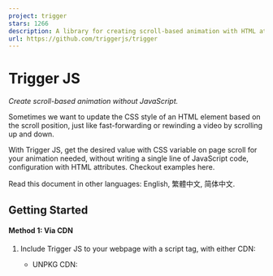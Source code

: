 ```yaml
---
project: trigger
stars: 1266
description: A library for creating scroll-based animation with HTML attributes and CSS variables.
url: https://github.com/triggerjs/trigger
---
```


Trigger JS
==========

_Create scroll-based animation without JavaScript._

Sometimes we want to update the CSS style of an HTML element based on the scroll position, just like fast-forwarding or rewinding a video by scrolling up and down.

With Trigger JS, get the desired value with CSS variable on page scroll for your animation needed, without writing a single line of JavaScript code, configuration with HTML attributes. Checkout examples here.

Read this document in other languages: English, 繁體中文, 简体中文.

Getting Started
---------------

#### Method 1: Via CDN

1.  Include Trigger JS to your webpage with a script tag, with either CDN:
    
    -   UNPKG CDN:
    
    <script src\="//unpkg.com/@triggerjs/trigger" defer\></script\>
    
    -   jsDelivr CDN:
    
    <script src\="//cdn.jsdelivr.net/npm/@triggerjs/trigger" defer\></script\>
    
2.  Add `tg-name` to the DOM element that you want to monitor. The value of `tg-name` is the name of the CSS variable that binds to the element.
    

<div tg-name\="scrolled" id\="greeting"\>Hello, World</div\>

In the above example, CSS variable `--scrolled` is added to the selector `#greeting`:

<style\>
  body {
    padding: 100vh 0; /\* In order to make the page have enough room for scrolling \*/
  }

  #greeting {
    transform: translateX(
      calc(var(\--scrolled) \* 1px)
    ); /\* Converts to px unit \*/
  }
</style\>

1.  Scroll the page and see the result.

#### Method 2: Build from source

1.  Get the library in either way:
    
    -   From GitHub
    
    git clone https://github.com/triggerjs/trigger.git
    
    -   From NPM
    
    npm i @triggerjs/trigger
    
2.  Change to the directory, install the dependencies:
    
    npm install
    
3.  There is a pre-built version `bundle.js` located in `dist`. Run a local web server and browse the greeting example in `index.html` :
    1.  For example, type `npx serve` in the terminal
    2.  Open up `http://localhost:5000` in web browser.
    3.  Scroll the page and see the result.
4.  The following command will build a new version to `dist/bundle.js`:
    -   For development (with watch):
        
        npm run watch
        
    -   For development:
        
        npm run build
        
    -   For production:
        
        npm run prod
        

The `tg-` Attributes
--------------------

Attribute

Type

Default

Description

`tg-name`

Required

\-

The CSS variable name to store the value, with or without `--` prefix.

`tg-from`

Optional

`0`

The start value

`tg-to`

Optional

`1`

The end value

`tg-steps`

Optional

`100`

Steps to be triggered from `tg-from` to `tg-to`

`tg-step`

Optional

`0`

Step per increment. If this value isn't `0`, will override `tg-steps`.

`tg-map`

Optional

(Empty)

Map the value to another value. Format:  
\- 1-to-1 mapping: `value: newValue; value2: newValue2`.  
\- Multiple-to-1 mapping: `value,value2,value3: newValue`.  
\- Range-to-1 mapping: `value...value2: newValue`.

`tg-filter`

Optional

(Empty)

Only trigger if the scroll value is on the list. Format: `1,3,5,7,9`. By default, the filter mode is `retain`. If we want to switch the mode to `exact`, add an `!` at the end of the value. Read more about this in the dedicated section following.

`tg-edge`

Optional

cover

Calculate the start and end of the scrolling effect. `cover` means off-screen to off-screen. The calculation starts in the appearance of the element at the bottom, and ends in the disappearance of element at the top; `inset` represents the calculation begins after the top edge of the element touches the top of the screen, ends when the bottom edge of the element reached the bottom of the screen. See below section for a diagram.

`tg-follow`

Optional

(Empty)

Use the result calculated from another element. The value of `tg-follow` is the value of the target element's `tg-ref`. **Caution**: When `tg-follow` is set, `tg-from`, `tg-to`, `tg-steps`, `tg-step` and `tg-edge` are ignored in the same element.

`tg-ref`

Optional

(Empty)

Define the name for other elements to reference using `tg-follow`.

`tg-bezier`

Optional

(Empty)

Bezier easing setting, available values: `ease`, `easeIn`, `easeOut`, `easeInOut`, or custom numbers for a Cubic Bezier in format `p1x,p1y,p2x,p2y`.

Value Mapping
-------------

Number is not suitable for all the situations. For example, we want to update the text color based on the scroll value. the attribute `tg-map` can help.

The following example shows how to update the text color with the rules below:

Element Position (From the Bottom)

Scroll Value

Text Color

0% - 10%

1

black

10% - 20%

2

red

20% - 30%

3

orange

30% - 40%

4

yellow

40% - 50%

5

green

50% - 60%

6

cyan

60% - 70%

7

blue

70% - 80%

8

purple

80% - 90%

9

grey

90% - 100%

10

grey

<h1
  id\="heading"
  tg-name\="color"
  tg-from\="1"
  tg-to\="10"
  tg-steps\="9"
  tg-map\="1: black; 2: red; 3: orange; 4: yellow; 5: green; 6: cyan; 7: blue; 8: purple; 9,10: grey"
\>
  Rainbow Text
</h1\>

<style\>
  body {
    padding: 100vh 0; /\* In order to make the page have enough rooms for scrolling \*/
  }

  #heading {
    color: var(\--color);
  }
</style\>

Steps & Step
------------

Let's say `tg-from="200"` and `tg-to="-200"`, we want to move the element in x position with `transform: translateX()`. `tg-steps` lets us define how many steps from `200` to `-200`, for example, `tg-steps="400"` means run from `200` to `-200` with `400` steps, `1` per increment; In other words, `tg-steps="800"` means `0.5` per increment.

But sometimes, we do not want to do the math by ourselves, that's why `tg-step` exists. `tg-step` defines the exact value of increment. Please note that if `tg-step` is defined, `tg-steps` will be ignored.

Noise Reduction
---------------

Sometimes we are only interested in certain values. For example, we only want to know when `25, 50, 75` show up from `0` to `100` (`tg-from="0"` and `tg-to="100"`). In this situation, `tg-filter` helps you.

<h1
  id\="heading"
  tg-name\="color"
  tg-from\="0"
  tg-to\="100"
  tg-step\="1"
  tg-filter\="25,50,75"
  tg-map\="25: red; 50: yellow; 75: green"
\>
  Red (25), Yellow (50), Green (75)
</h1\>

<style\>
  body {
    padding: 100vh 0; /\* In order to make the page have enough rooms for scrolling \*/
  }

  #heading {
    color: var(\--color);
  }
</style\>

The mode of `tg-filter`
-----------------------

There are two modes for `tg-filter`, `retain` by default, the other one is `exact`. Here is an example to clarify this:

<h1
  id\="heading"
  tg-name\="color"
  tg-from\="0"
  tg-to\="10"
  tg-step\="1"
  tg-filter\="5"
  tg-map\="5: blue"
\>
  Trigger.js
</h1\>

<style\>
  body {
    padding: 100vh 0; /\* In order to make the page have enough rooms for scrolling \*/
  }

  #heading {
    \--color: black;
    color: var(\--color);
  }
</style\>

In the above example, the text has an initial color of black, and it will turn to blue when it arrives at the middle of the page and never turn to black again because there is no trigger point of the black color.

So let's say we want the text color becomes blue only when the calculation value is `5`, and becomes black for other values, We can change it to:

<h1
  id\="heading"
  tg-name\="color"
  tg-from\="0"
  tg-to\="10"
  tg-step\="1"
  tg-filter\="4,5,6"
  tg-map\="4: black; 5: blue; 6: black"
\>
  Trigger.js
</h1\>

It works, but the code becomes redundant. To solve this, we can switch the filter mode to `exact` by adding an `!` at the end of the value of `tg-filter`:

<h1
  id\="heading"
  tg-name\="color"
  tg-from\="0"
  tg-to\="10"
  tg-step\="1"
  tg-filter\="5!"
  tg-map\="5: blue"
\>
  Trigger.js
</h1\>

In `exact` mode, `--color` becomes `blue` when the value is `5`, and becomes the default when the value is not `5`.

The design of adding `!` to the value of `tg-filter` is the demand is exclusive to the attribute. Establishing another attribute for the mode is unnecessary or even leads to the misunderstanding.

Value Inheritance
-----------------

Just like some CSS properties, the values of `tg-` attributes (except `tg-follow`, `tg-ref`) inherits from the parents if not being set in the current element. If we do not want it inherits from parent and set it as default value, just add the `tg-` attribute without value. For example:

<div tg-name\="scale" tg-from\="0" tg-to\="50"\>
  <span tg-name\="color" tg-to\>
    <!-- The value of tg-to is now 1 (Default value) -->
  </span\>
</div\>

`tg-edge` Explaination
----------------------

The different between `cover` (default) and `edge`:

So that if `tg-edge="inset"`, the element must be higher than the viewport (`window.clientHeight`).

JavaScript Event
----------------

We can also listen to the `tg` event on an element with JavaScript:

<h1
  id\="heading"
  tg-name\="color"
  tg-from\="1"
  tg-to\="3"
  tg-steps\="2"
  tg-map\="1:#000;2:#666;3:#ccc"
\>
  Trigger JS
</h1\>

<style\>
  body {
    padding: 100vh 0; /\* In order to make the page have enough room for scrolling \*/
  }

  #heading {
    color: var(\--color);
  }
</style\>

<script\>
  document.querySelector('#heading').addEventListener('tg', (e) \=> {
    console.log(e.detail); // {value: '#666'}
  });
</script\>

Customising the Prefix
----------------------

If you are concerned with the `tg-` prefix that doesn't quite fulfill the standard of HTML5, it can be customised by the following setting in the `body` tag with `data-trigger-prefix` attribute:

<body data-trigger-prefix\="data-tg"\>
  <div data-tg-name\="scrolled" id\="greeting"\>Hello, World</div\>
</body\>

The above example customises the prefix to `data-tg`. `data-*` is a completely valid attribute for putting custom data in HTML5.

Contribute
----------

Feel free to fork this repository and submit pull requests. Bugs report in GitHub Issues, features/ideas/questions discuss in GitHub Discussions.

License
-------

Trigger.js is MIT Licensed.
